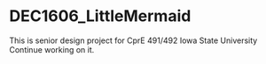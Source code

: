 # DEC1606_LittleMermaid
This is senior design project for CprE 491/492 Iowa State University
Continue working on it.
